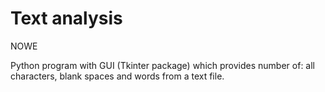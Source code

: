 # Text analysis
NOWE

Python program with GUI (Tkinter package) which provides number of: all characters, blank spaces and words from a text file. 
